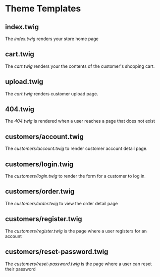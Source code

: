 # Theme Templates

## index.twig

The _index.twig_ renders your store home page

## cart.twig

The _cart.twig_ renders your the contents of the customer's shopping cart.

## upload.twig

The _cart.twig_ renders customer upload page.


## 404.twig

The _404.twig_ is rendered when a user reaches a page that does not exist



## customers/account.twig

The _customers/account.twig_ to render customer account detail page.


## customers/login.twig

The _customers/login.twig_ to render the form for a customer to log in.


## customers/order.twig

The _customers/order.twig_ to view the order detail page


## customers/register.twig

The _customers/register.twig_ is the page where a user registers for an account


## customers/reset-password.twig

The _customers/reset-password.twig_ is the page where a user can reset their password



